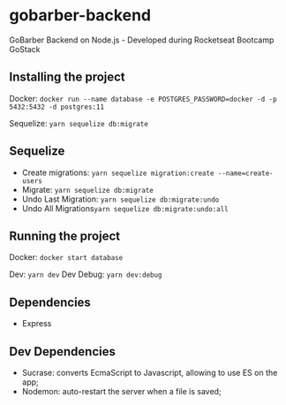 # gobarber-backend
GoBarber Backend on Node.js - Developed during Rocketseat Bootcamp GoStack

## Installing the project
Docker: `docker run --name database -e POSTGRES_PASSWORD=docker -d -p 5432:5432 -d postgres:11`

Sequelize: `yarn sequelize db:migrate`

## Sequelize
- Create migrations: `yarn sequelize migration:create --name=create-users`
- Migrate: `yarn sequelize db:migrate`
- Undo Last Migration: `yarn sequelize db:migrate:undo`
- Undo All Migrations`yarn sequelize db:migrate:undo:all`


## Running the project
Docker: `docker start database`

Dev: `yarn dev`
Dev Debug:  `yarn dev:debug`


## Dependencies
- Express

## Dev Dependencies
- Sucrase: converts EcmaScript to Javascript, allowing to use ES on the app;
- Nodemon: auto-restart the server when a file is saved;
